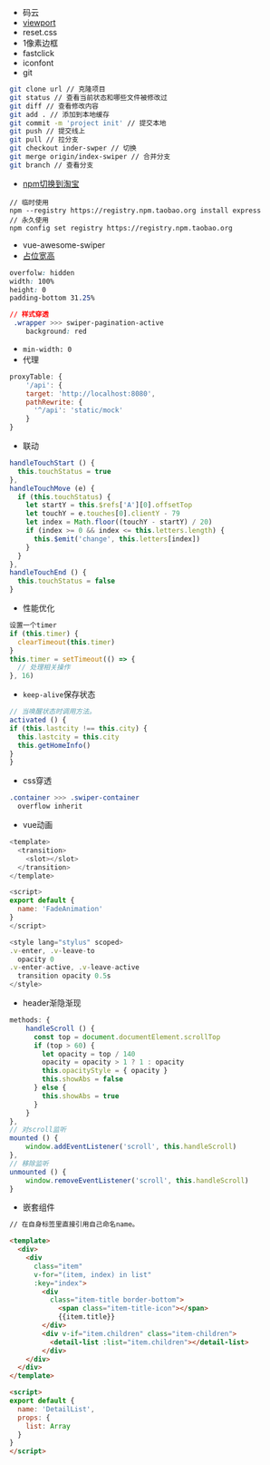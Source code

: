 - 码云
- [viewport](https://www.cnblogs.com/2050/p/3877280.html)
- reset.css
- 1像素边框
- fastclick
- iconfont
- git
``` bash
git clone url // 克隆项目
git status // 查看当前状态和哪些文件被修改过
git diff // 查看修改内容
git add . // 添加到本地缓存
git commit -m 'project init' // 提交本地 
git push // 提交线上
git pull // 拉分支
git checkout inder-swper // 切换
git merge origin/index-swiper // 合并分支
git branch // 查看分支
``` 
- [npm切换到淘宝](https://blog.csdn.net/quuqu/article/details/64121812)
``` basg
// 临时使用
npm --registry https://registry.npm.taobao.org install express
// 永久使用
npm config set registry https://registry.npm.taobao.org
```
- vue-awesome-swiper
- [占位宽高](https://segmentfault.com/a/1190000004231995)
``` css
overfolw: hidden
width: 100%
height: 0
padding-bottom 31.25%

// 样式穿透
 .wrapper >>> swiper-pagination-active
    background: red
```
- `min-width: 0`
- 代理
``` js
proxyTable: {
    '/api': {
    target: 'http://localhost:8080',
    pathRewrite: {
      '^/api': 'static/mock'
    }
}
```
- 联动
``` js
handleTouchStart () {
  this.touchStatus = true
},
handleTouchMove (e) {
  if (this.touchStatus) {
    let startY = this.$refs['A'][0].offsetTop
    let touchY = e.touches[0].clientY - 79
    let index = Math.floor((touchY - startY) / 20)
    if (index >= 0 && index <= this.letters.length) {
      this.$emit('change', this.letters[index])
    }
  }
},
handleTouchEnd () {
  this.touchStatus = false
}
```
- 性能优化
``` js
设置一个timer
if (this.timer) {
  clearTimeout(this.timer)
}
this.timer = setTimeout(() => {
  // 处理相关操作
}, 16)
```
- `keep-alive`保存状态
``` js
// 当唤醒状态时调用方法。
activated () {
if (this.lastcity !== this.city) {
  this.lastcity = this.city
  this.getHomeInfo()
}
}
```
- css穿透
``` css
.container >>> .swiper-container
  overflow inherit
```
- vue动画
``` js
<template>
  <transition>
    <slot></slot>
  </transition>
</template>

<script>
export default {
  name: 'FadeAnimation'
}
</script>

<style lang="stylus" scoped>
.v-enter, .v-leave-to
  opacity 0
.v-enter-active, .v-leave-active
  transition opacity 0.5s
</style>
```
- header渐隐渐现
``` js
methods: {
    handleScroll () {
      const top = document.documentElement.scrollTop
      if (top > 60) {
        let opacity = top / 140
        opacity = opacity > 1 ? 1 : opacity
        this.opacityStyle = { opacity }
        this.showAbs = false
      } else {
        this.showAbs = true
      }
    }
},
// 对scroll监听
mounted () {
    window.addEventListener('scroll', this.handleScroll)
},
// 移除监听
unmounted () {
    window.removeEventListener('scroll', this.handleScroll)
}
```
- 嵌套组件
``` html
// 在自身标签里直接引用自己命名name。

<template>
  <div>
    <div
      class="item"
      v-for="(item, index) in list"
      :key="index">
        <div
          class="item-title border-bottom">
            <span class="item-title-icon"></span>
            {{item.title}}
        </div>
        <div v-if="item.children" class="item-children">
          <detail-list :list="item.children"></detail-list>
        </div>
    </div>
  </div>
</template>

<script>
export default {
  name: 'DetailList',
  props: {
    list: Array
  }
}
</script>
```